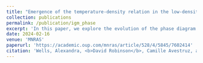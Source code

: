```yaml
---
title: "Emergence of the temperature-density relation in the low-density intergalactic medium"
collection: publications
permalink: /publication/igm_phase
excerpt: 'In this paper, we explore the evolution of the phase diagram of low-density gas in the intergalactic medium in four different simulated boxes from the Cosmic Reionization on Computers (CROC) project.  We show that the evolution of the fraction of cold gas is approximately universal across the four different reionization histories, when parameterized by the hydrogen neutral fraction. We also explore the emergence of a tight temperature-density relationship through the decreasing width of the scatter around a power-law relationship. This decrease in width is also a nearly universal function of the neutral fraction.'
date: 2024-02-16
venue: 'MNRAS'
paperurl: 'https://academic.oup.com/mnras/article/528/4/5845/7602414'
citation: 'Wells, Alexandra, <b>David Robinson</b>, Camille Avestruz, and Nickolay Y Gnedin. "Emergence of the temperature–density relation in the low-density intergalactic medium." <i>MNRAS</i> 528 4 (2024).'
---
```

